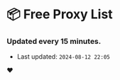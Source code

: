 # :package: Free Proxy List
### Updated every 15 minutes.

- Last updated: `2024-08-12 22:05`

:heart:
